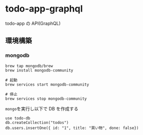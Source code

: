 # todo-app-graphql

todo-app の API(GraphQL)

## 環境構築

### mongodb

```
brew tap mongodb/brew
brew install mongodb-community

# 起動
brew services start mongodb-community

# 停止
brew services stop mongodb-community
```

`mongo`を実行し以下で DB を作成する

```
use todo-db
db.createCollection("todos")
db.users.insertOne({ id: "1", title: "買い物", done: false})
```
